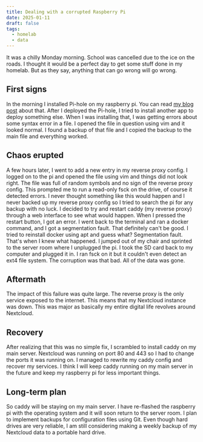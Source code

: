 ```yaml
---
title: Dealing with a corrupted Raspberry Pi
date: 2025-01-11
draft: false
tags:
  - homelab
  - data
---
```

It was a chilly Monday morning. School was cancelled due to the ice on the roads. I thought it would be a perfect day to get some stuff done in my homelab. But as they say, anything that can go wrong will go wrong.

## First signs
In the morning I installed Pi-hole on my raspberry pi. You can read [my blog post]() about that. After I deployed the Pi-hole, I tried to install another app to deploy something else. When I was installing that, I was getting errors about some syntax error in a file. I opened the file in question using vim and it looked normal. I found a backup of that file and I copied the backup to the main file and everything worked.

## Chaos erupted
A few hours later, I went to add a new entry in my reverse proxy config. I logged on to the pi and opened the file using vim and things did not look right. The file was full of random symbols and no sign of the reverse proxy config. This prompted me to run a read-only fsck on the drive, of course it detected errors. I never thought something like this would happen and I never backed up my reverse proxy config so I tried to search the pi for any backup with no luck. I decided to try and restart caddy (my reverse proxy) through a web interface to see what would happen. When I pressed the restart button, I got an error. I went back to the terminal and ran a docker command, and I got a segmentation fault. That definitely can't be good. I tried to reinstall docker using apt and guess what? Segmentation fault. That's when I knew what happened. I jumped out of my chair and sprinted to the server room where I unplugged the pi. I took the SD card back to my computer and plugged it in. I ran fsck on it but it couldn't even detect an ext4 file system. The corruption was that bad. All of the data was gone.

## Aftermath
The impact of this failure was quite large. The reverse proxy is the only service exposed to the internet. This means that my Nextcloud instance was down. This was major as basically my entire digital life revolves around Nextcloud.

## Recovery
After realizing that this was no simple fix, I scrambled to install caddy on my main server. Nextcloud was running on port 80 and 443 so I had to change the ports it was running on. I managed to rewrite my caddy config and recover my services. I think I will keep caddy running on my main server in the future and keep my raspberry pi for less important things.

## Long-term plan
So caddy will be staying on my main server. I have re-flashed the raspberry pi with the operating system and it will soon return to the server room. I plan to implement backups for configuration files using Git. Even though hard drives are very reliable, I am still considering making a weekly backup of my Nextcloud data to a portable hard drive.